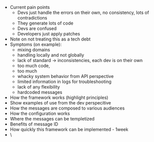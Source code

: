 
* Current pain points
  * Devs just handle the errors on their own, no consistency, lots of contradictions
  * They generate lots of code
  * Devs are confused
  * Developers just apply patches
* Note on not treating this as a tech debt
* Symptoms (on example):
  * mixing domains
  * handling locally and not globally 
  * lack of standard → inconsistencies, each dev is on their own 
  * too much code, 
  * too much 
  * whacky system behavior from API perspective
  * limited information in logs for troubleshooting
  * lack of any flexibility
  * hardcoded messages
* How the framework works (highlight principles)
* Show examples of use from the dev perspecitive
* How the messages are composed to various audiences
* How the configuration works
* Where the messages can be templetized
* Benefits of message ID
* How quickly this framework can be implemented - 1week
* \


